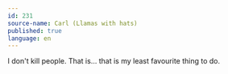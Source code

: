 ```yaml
---
id: 231
source-name: Carl (Llamas with hats)
published: true
language: en
---
```

I don't kill people. That is… that is my least favourite thing to do.
